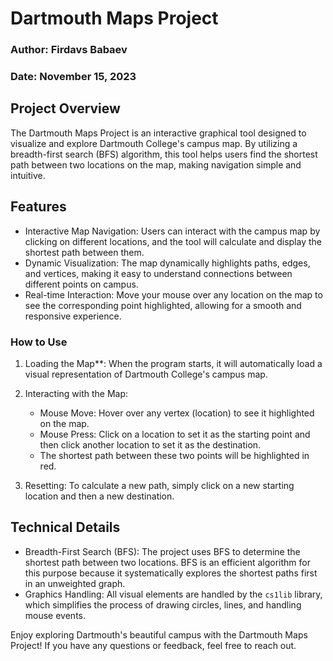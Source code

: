 # Dartmouth Maps Project
### Author: Firdavs Babaev  
### Date: November 15, 2023

## Project Overview

The Dartmouth Maps Project is an interactive graphical tool designed to visualize and explore Dartmouth College's campus map. By utilizing a breadth-first search (BFS) algorithm, this tool helps users find the shortest path between two locations on the map, making navigation simple and intuitive.

## Features

- Interactive Map Navigation: Users can interact with the campus map by clicking on different locations, and the tool will calculate and display the shortest path between them.
- Dynamic Visualization: The map dynamically highlights paths, edges, and vertices, making it easy to understand connections between different points on campus.
- Real-time Interaction: Move your mouse over any location on the map to see the corresponding point highlighted, allowing for a smooth and responsive experience.

### How to Use

1. Loading the Map**: When the program starts, it will automatically load a visual representation of Dartmouth College's campus map.

2. Interacting with the Map:
   - Mouse Move: Hover over any vertex (location) to see it highlighted on the map.
   - Mouse Press: Click on a location to set it as the starting point and then click another location to set it as the destination.
   - The shortest path between these two points will be highlighted in red.

3. Resetting: To calculate a new path, simply click on a new starting location and then a new destination. 

## Technical Details

- Breadth-First Search (BFS): The project uses BFS to determine the shortest path between two locations. BFS is an efficient algorithm for this purpose because it systematically explores the shortest paths first in an unweighted graph.
- Graphics Handling: All visual elements are handled by the `cs1lib` library, which simplifies the process of drawing circles, lines, and handling mouse events.

Enjoy exploring Dartmouth's beautiful campus with the Dartmouth Maps Project! If you have any questions or feedback, feel free to reach out.
```
